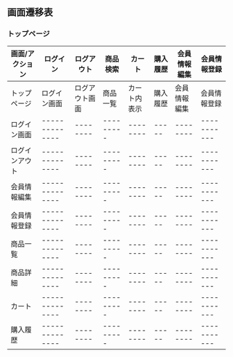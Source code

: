## 画面遷移表

### トップページ
|画面/アクション|ログイン|ログアウト|商品検索|カート|購入履歴|会員情報編集|会員情報登録|
|--------------|--------|---------|--------|-----|--------|-----------|------------|
|トップページ|ログイン画面|ログアウト画面|商品一覧|カート内表示|購入履歴|会員情報編集|会員情報登録|
|ログイン画面|--------------|--------|---------|--------|-----|--------|-----------|------------|
|ログインアウト|--------------|--------|---------|--------|-----|--------|-----------|------------|
|会員情報編集|--------------|--------|---------|--------|-----|--------|-----------|------------|
|会員情報登録|--------------|--------|---------|--------|-----|--------|-----------|------------|
|商品一覧|--------------|--------|---------|--------|-----|--------|-----------|------------|
|商品詳細|--------------|--------|---------|--------|-----|--------|-----------|------------|
|カート|--------------|--------|---------|--------|-----|--------|-----------|------------|
|購入履歴|--------------|--------|---------|--------|-----|--------|-----------|------------|
